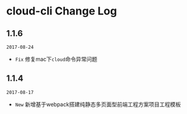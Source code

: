 # cloud-cli Change Log

## 1.1.6

`2017-08-24`

- `Fix` 修复mac下`cloud`命令异常问题

## 1.1.4

`2017-08-17`

- `New` 新增基于webpack搭建纯静态多页面型前端工程方案项目工程模板

